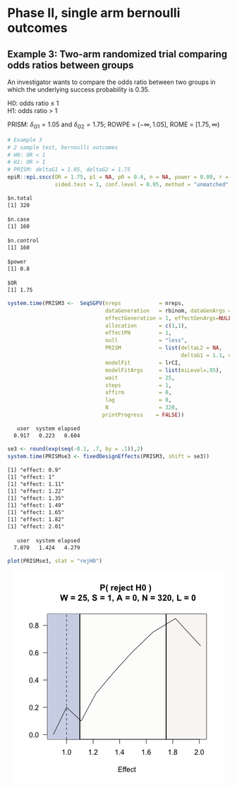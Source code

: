 Phase II, single arm bernoulli outcomes
================

## Example 3: Two-arm randomized trial comparing odds ratios between groups

An investigator wants to compare the odds ratio between two groups in
which the underlying success probability is 0.35.

H0: odds ratio $\le$ 1  
H1: odds ratio \> 1

PRISM: $\delta_{G1}=1.05$ and $\delta_{G2}=1.75$; ROWPE =
($-\infty, 1.05$\], ROME = \[$1.75, \infty$)

``` r
# Example 3
# 2 sample test, bernoulli outcomes
# H0: OR < 1
# H1: OR > 1
# PRISM: deltaG1 = 1.05, deltaG2 = 1.75
epiR::epi.sscc(OR = 1.75, p1 = NA, p0 = 0.4, n = NA, power = 0.80, r = 1,
               sided.test = 1, conf.level = 0.95, method = "unmatched", fleiss = FALSE)
```

    $n.total
    [1] 320

    $n.case
    [1] 160

    $n.control
    [1] 160

    $power
    [1] 0.8

    $OR
    [1] 1.75

``` r
system.time(PRISM3 <-  SeqSGPV(nreps            = nreps,
                               dataGeneration   = rbinom, dataGenArgs = list(n=320, size = 1, prob = 0.35),
                               effectGeneration = 1, effectGenArgs=NULL,  effectScale  = "oddsratio",
                               allocation       = c(1,1),
                               effectPN         = 1,
                               null             = "less",
                               PRISM            = list(deltaL2 = NA,   deltaL1 = NA, 
                                                       deltaG1 = 1.1, deltaG2 = 1.75),
                               modelFit         = lrCI,
                               modelFitArgs     = list(miLevel=.95),
                               wait             = 25,
                               steps            = 1,
                               affirm           = 0,
                               lag              = 0,
                               N                = 320,
                              printProgress    = FALSE))
```

       user  system elapsed 
      0.917   0.223   0.604 

``` r
se3 <- round(exp(seq(-0.1, .7, by = .1)),2)
system.time(PRISMse3 <- fixedDesignEffects(PRISM3, shift = se3))
```

    [1] "effect: 0.9"
    [1] "effect: 1"
    [1] "effect: 1.11"
    [1] "effect: 1.22"
    [1] "effect: 1.35"
    [1] "effect: 1.49"
    [1] "effect: 1.65"
    [1] "effect: 1.82"
    [1] "effect: 2.01"

       user  system elapsed 
      7.070   1.424   4.279 

``` r
plot(PRISMse3, stat = "rejH0")
```

<img src="README_files/figure-gfm/unnamed-chunk-3-1.png" style="display: block; margin: auto;" />
